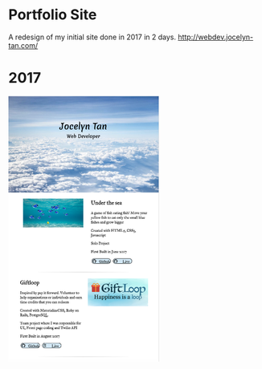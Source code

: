 # Portfolio Site
A redesign of my initial site done in 2017 in 2 days.
http://webdev.jocelyn-tan.com/
<br>
<h1>2017</h1>
<img src="/images/old_portfolio.png" width="300">
